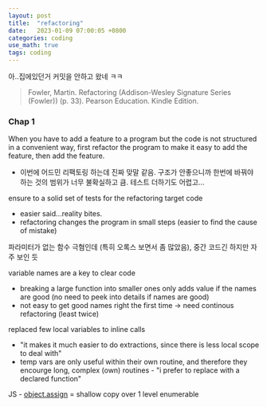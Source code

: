```yaml
---
layout: post
title:  "refactoring"
date:   2023-01-09 07:00:05 +0800
categories: coding
use_math: true
tags: coding
---
```


아..집에있던거 커밋을 안하고 왔네 ㅋㅋ

> Fowler, Martin. Refactoring (Addison-Wesley Signature Series (Fowler)) (p. 33). Pearson Education. Kindle Edition.


### Chap 1

When you have to add a feature to a program but the code is not structured in a convenient way, first refactor the program to make it easy to add the feature, then add the feature.
- 이번에 어드민 리팩토링 하는데 진짜 맞말 같음. 구조가 안좋으니까 한번에 바꿔야 하는 것의 범위가 너무 불확실하고 큼. 테스트 더하기도 어렵고...

ensure to a solid set of tests for the refactoring target code
- easier said...reality bites.
- refactoring changes the program in small steps (easier to find the cause of mistake)

파라미터가 없는 함수 극혐인데 (특히 오록스 보면서 좀 많았음), 중간 코드긴 하지만 자주 보인 듯

variable names are a key to clear code
- breaking a large function into smaller ones only adds value if the names are good (no need to peek into details if names are good)
- not easy to get good names right the first time -> need continous refactoring (least twice)

replaced few local variables to inline calls
- "it makes it much easier to do extractions, since there is less local scope to deal with"
- temp vars are only useful within their own routine, and therefore they encourge long, complex (own) routines - "i prefer to replace with a declared function"

JS - [object.assign](https://developer.mozilla.org/ko/docs/Web/JavaScript/Reference/Global_Objects/Object/assign) = shallow copy over 1 level enumerable
